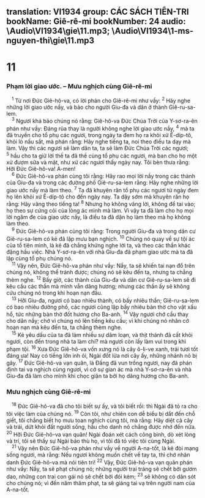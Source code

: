 translation: VI1934
group: CÁC SÁCH TIÊN-TRI
bookName: Giê-rê-mi 
bookNumber: 24
audio: \Audio\VI1934\gie\11.mp3; \Audio\VI1934\1-ms-nguyen-thi\gie\11.mp3
-------

<div class="title"><h1>11</h1><h3>Phạm lời giao ước. – Mưu nghịch cùng Giê-rê-mi</h3></div>
<span class="verse gie_11_1"> <sup>1</sup> Từ nơi Đức Giê-hô-va, có lời phán cho Giê-rê-mi như vầy: </span>
<span class="verse gie_11_2"><sup>2</sup> Hãy nghe những lời giao ước nầy, và bảo cho người Giu-đa và dân ở thành Giê-ru-sa-lem. <br/></span>
<span class="verse gie_11_3"> <sup>3</sup> Ngươi khá bảo chúng nó rằng: Giê-hô-va Đức Chúa Trời của Y-sơ-ra-ên phán như vầy: Đáng rủa thay là người không nghe lời giao ước nầy, </span>
<span class="verse gie_11_4"><sup>4</sup> mà ta đã truyền cho tổ phụ các ngươi, trong ngày ta đem họ ra khỏi xứ Ê-díp-tô, khỏi lò nấu sắt, mà phán rằng: Hãy nghe tiếng ta, noi theo điều ta dạy mà làm. Vậy thì các ngươi sẽ làm dân ta, ta sẽ làm Đức Chúa Trời các ngươi; </span>
<span class="verse gie_11_5"><sup>5</sup> hầu cho ta giữ lời thề ta đã thề cùng tổ phụ các ngươi, mà ban cho họ một xứ đượm sữa và mật, như xứ các ngươi thấy ngày nay. Tôi bèn thưa rằng: Hỡi Đức Giê-hô-va! A-men! <br/></span>
<span class="verse gie_11_6"> <sup>6</sup> Đức Giê-hô-va phán cùng tôi rằng: Hãy rao mọi lời nầy trong các thành của Giu-đa và trong các đường phố Giê-ru-sa-lem rằng: Hãy nghe những lời giao ước nầy mà làm theo. </span>
<span class="verse gie_11_7"><sup>7</sup> Ta đã khuyên răn tổ phụ các ngươi từ ngày đem họ lên khỏi xứ Ê-díp-tô cho đến ngày nay. Ta dậy sớm mà khuyên răn họ rằng: Hãy vâng theo tiếng ta! </span>
<span class="verse gie_11_8"><sup>8</sup> Nhưng họ không vâng lời, không để tai vào; họ theo sự cứng cỏi của lòng ác mình mà làm. Vì vậy ta đã làm cho họ mọi lời ngăm đe của giao ước nầy, là điều ta đã dặn họ làm theo mà họ không làm theo. <br/></span>
<span class="verse gie_11_9"> <sup>9</sup> Đức Giê-hô-va phán cùng tôi rằng: Trong người Giu-đa và trong dân cư Giê-ru-sa-lem có kẻ đã lập mưu bạn nghịch. </span>
<span class="verse gie_11_10"><sup>10</sup> Chúng nó quay về sự tội ác của tổ tiên mình, là kẻ đã chẳng khứng nghe lời ta, và theo các thần khác đặng hầu việc. Nhà Y-sơ-ra-ên với nhà Giu-đa đã phạm giao ước mà ta đã lập cùng tổ phụ chúng nó. <br/></span>
<span class="verse gie_11_11"> <sup>11</sup> Vậy nên, Đức Giê-hô-va phán như vầy: Nầy, ta sẽ khiến tai nạn đổ trên chúng nó, không thể tránh được; chúng nó sẽ kêu đến ta, nhưng ta chẳng thèm nghe. </span>
<span class="verse gie_11_12"><sup>12</sup> Bấy giờ, các thành của Giu-đa và dân cư Giê-ru-sa-lem sẽ đi kêu cầu các thần mà mình vẫn dâng hương; nhưng các thần ấy sẽ không cứu chúng nó trong khi hoạn nạn đâu. <br/></span>
<span class="verse gie_11_13"> <sup>13</sup> Hỡi Giu-đa, ngươi có bao nhiêu thành, có bấy nhiêu thần; Giê-ru-sa-lem có bao nhiêu đường phố, các ngươi cũng lập bấy nhiêu bàn thờ cho vật xấu hổ, tức những bàn thờ đốt hương cho Ba-anh. </span>
<span class="verse gie_11_14"><sup>14</sup> Vậy ngươi chớ cầu thay cho dân nầy; chớ vì chúng nó lên tiếng kêu cầu; vì khi chúng nó nhân cớ hoạn nạn mà kêu đến ta, ta chẳng thèm nghe. <br/></span>
<span class="verse gie_11_15"> <sup>15</sup> Kẻ yêu dấu của ta đã làm nhiều sự dâm loạn, và thịt thánh đã cất khỏi ngươi, còn đến trong nhà ta làm chi? mà ngươi còn lấy làm vui trong khi phạm tội. </span>
<span class="verse gie_11_16"><sup>16</sup> Xưa Đức Giê-hô-va vốn xưng nó là cây ô-li-ve xanh, trái tươi tốt đáng ưa! Nay có tiếng lớn inh ỏi, Ngài đốt lửa nơi cây ấy, những nhánh nó bị gãy. </span>
<span class="verse gie_11_17"><sup>17</sup> Đức Giê-hô-va vạn quân, là Đấng đã vun trồng ngươi, nay đã phán định tai vạ nghịch cùng ngươi, vì cớ sự gian ác mà nhà Y-sơ-ra-ên và nhà Giu-đa đã làm cho mình khi chọc giận ta bởi họ dâng hương cho Ba-anh. <br/></span>
<div class="title"><h3>Mưu nghịch cùng Giê-rê-mi</h3></div>
<span class="verse gie_11_18"> <sup>18</sup> Đức Giê-hô-va đã cho tôi biết sự ấy, và tôi biết rồi: thì Ngài đã tỏ ra cho tôi việc làm của chúng nó. </span>
<span class="verse gie_11_19"><sup>19</sup> Còn tôi, như chiên con dễ biểu bị dắt đến chỗ giết, tôi chẳng biết họ mưu toan nghịch cùng tôi, mà rằng: Hãy diệt cả cây và trái, dứt khỏi đất người sống, hầu cho danh nó chẳng được nhớ đến nữa. </span>
<span class="verse gie_11_20"><sup>20</sup> Hỡi Đức Giê-hô-va vạn quân! Ngài đoán xét cách công bình, dò xét lòng và trí, tôi sẽ thấy sự Ngài báo thù họ, vì tôi đã tỏ việc tôi cùng Ngài. <br/></span>
<span class="verse gie_11_21"> <sup>21</sup> Vậy nên Đức Giê-hô-va phán như vầy về người A-na-tốt, là kẻ đòi mạng sống ngươi, mà rằng: Nếu ngươi không muốn chết về tay ta, thì chớ nhân danh Đức Giê-hô-va mà nói tiên tri! </span>
<span class="verse gie_11_22"><sup>22</sup> Vậy, Đức Giê-hô-va vạn quân phán như vầy: Nầy, ta sẽ phạt chúng nó; những người trai tráng sẽ chết bởi gươm dao, những con trai con gái nó sẽ chết bởi đói kém; </span>
<span class="verse gie_11_23"><sup>23</sup> sẽ không có dân sót cho chúng nó; vì đến năm thăm phạt, ta sẽ giáng tai vạ trên người nam của A-na-tốt. <br/></span>

